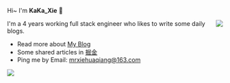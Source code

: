 <!--
 * @Description:
 * @Author: xiehuaqiang
 * @FilePath: \Popxie\README.md
 * @Date: 2020-12-15 09:33:52
-->

Hi~ I'm **KaKa_Xie** 👋

<img align="right" src="https://github-readme-stats.vercel.app/api?username=Popxie&hide=stars&show_icons=true"/>

I'm a 4 years working full stack engineer who likes to write some daily blogs.

- Read more about [My Blog](https://popxie.github.io/kaka-blog/#/home)
- Some shared articles in [掘金](https://juejin.cn/user/4160207730518871/posts)
- Ping me by Email: mrxiehuaqiang@163.com

<p>
  <img src="https://github-profile-trophy.vercel.app/?username=Popxie&theme=flat&title=Stars,Followers,Commit,MultiLanguage&margin-w=5&row=1&column=4" />
</p>

<!--
Here are some ideas to get you started:

- 🔭 I’m currently working on ...
- 🌱 I’m currently learning ...
- 👯 I’m looking to collaborate on ...
- 🤔 I’m looking for help with ...
- 💬 Ask me about ...
- 📫 How to reach me: ...
- 😄 Pronouns: ...
- ⚡ Fun fact: ... -->
